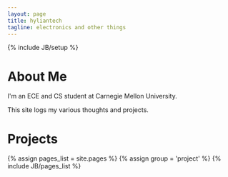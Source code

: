 ```yaml
---
layout: page
title: hyliantech
tagline: electronics and other things
---
```

{% include JB/setup %}

About Me
========


I'm an ECE and CS student at Carnegie Mellon University.

This site logs my various thoughts and projects.

Projects
========

 {% assign pages_list = site.pages %}
 {% assign group = 'project' %}
 {% include JB/pages_list %}
